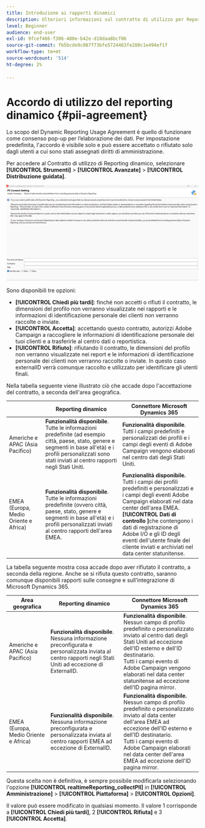```yaml
---
title: Introduzione ai rapporti dinamici
description: Ulteriori informazioni sul contratto di utilizzo per Reporting dinamico
level: Beginner
audience: end-user
exl-id: 9fcef466-f306-480e-b42e-d18daa8bcf06
source-git-commit: fb5bcde9c087f73bfe5724463fe280c1e494ef1f
workflow-type: tm+mt
source-wordcount: '514'
ht-degree: 2%

---
```


# Accordo di utilizzo del reporting dinamico {#pii-agreement}

Lo scopo del Dynamic Reporting Usage Agreement è quello di funzionare come consenso pop-up per l’elaborazione dei dati. Per impostazione predefinita, l&#39;accordo è visibile solo e può essere accettato o rifiutato solo dagli utenti a cui sono stati assegnati diritti di amministrazione.

Per accedere al Contratto di utilizzo di Reporting dinamico, selezionare **[!UICONTROL Strumenti]** > **[!UICONTROL Avanzate]** > **[!UICONTROL Distribuzione guidata]**.

![](assets/pii-agreement.png)

Sono disponibili tre opzioni:

* **[!UICONTROL Chiedi più tardi]**: finché non accetti o rifiuti il contratto, le dimensioni del profilo non verranno visualizzate nei rapporti e le informazioni di identificazione personale dei clienti non verranno raccolte o inviate.
* **[!UICONTROL Accetta]**: accettando questo contratto, autorizzi Adobe Campaign a raccogliere le informazioni di identificazione personale dei tuoi clienti e a trasferirle al centro dati o reportistica.
* **[!UICONTROL Rifiuto]**: rifiutando il contratto, le dimensioni del profilo non verranno visualizzate nei report e le informazioni di identificazione personale dei clienti non verranno raccolte o inviate. In questo caso externalID verrà comunque raccolto e utilizzato per identificare gli utenti finali.

Nella tabella seguente viene illustrato ciò che accade dopo l&#39;accettazione del contratto, a seconda dell&#39;area geografica.

|  | Reporting dinamico | Connettore Microsoft Dynamics 365 |
|---|---|---|
| Americhe e APAC (Asia Pacifico) | **Funzionalità disponibile**. <br>Tutte le informazioni predefinite (ad esempio città, paese, stato, genere e segmenti in base all&#39;età) e i profili personalizzati sono stati inviati al centro rapporti negli Stati Uniti. | **Funzionalità disponibile**. <br>Tutti i campi predefiniti e personalizzati dei profili e i campi degli eventi di Adobe Campaign vengono elaborati nel centro dati degli Stati Uniti. |
| EMEA (Europa, Medio Oriente e Africa) | **Funzionalità disponibile**. <br>Tutte le informazioni predefinite (ovvero città, paese, stato, genere e segmenti in base all&#39;età) e i profili personalizzati inviati al centro rapporti dell&#39;area EMEA. | **Funzionalità disponibile.** <br>Tutti i campi dei profili predefiniti e personalizzati e i campi degli eventi Adobe Campaign elaborati nel data center dell&#39;area EMEA. <br>**[!UICONTROL Dati di controllo &#x200B;]**&#x200B;che contengono i dati di registrazione di Adobe I/O e gli ID degli eventi dell&#39;utente finale del cliente inviati e archiviati nel data center statunitense. |

La tabella seguente mostra cosa accade dopo aver rifiutato il contratto, a seconda della regione. Anche se si rifiuta questo contratto, saranno comunque disponibili rapporti sulle consegne e sull’integrazione di Microsoft Dynamics 365.

| Area geografica | Reporting dinamico | Connettore Microsoft Dynamics 365 |
|---|---|---|
| Americhe e APAC (Asia Pacifico) | **Funzionalità disponibile**. <br> Nessuna informazione preconfigurata e personalizzata inviata al centro rapporti negli Stati Uniti ad eccezione di ExternalID. | **Funzionalità disponibile**. <br>Nessun campo di profilo predefinito o personalizzato inviato al centro dati degli Stati Uniti ad eccezione dell&#39;ID esterno e dell&#39;ID destinatario. <br>Tutti i campi evento di Adobe Campaign vengono elaborati nel data center statunitense ad eccezione dell&#39;ID pagina mirror. |
| EMEA (Europa, Medio Oriente e Africa) | **Funzionalità disponibile**. <br>Nessuna informazione preconfigurata e personalizzata inviata al centro rapporti EMEA ad eccezione di ExternalID. | **Funzionalità disponibile.** <br>Nessun campo di profilo predefinito o personalizzato inviato al data center dell&#39;area EMEA ad eccezione dell&#39;ID esterno e dell&#39;ID destinatario. <br>Tutti i campi evento di Adobe Campaign elaborati nel data center dell&#39;area EMEA ad eccezione dell&#39;ID pagina mirror. |

Questa scelta non è definitiva, è sempre possibile modificarla selezionando l&#39;opzione **[!UICONTROL realtimeReporting_collectPII]** in **[!UICONTROL Amministrazione]** > **[!UICONTROL Piattaforma]** > **[!UICONTROL Opzioni]**.

Il valore può essere modificato in qualsiasi momento. Il valore 1 corrisponde a **[!UICONTROL Chiedi più tardi]**, 2 **[!UICONTROL Rifiuta]** e 3 **[!UICONTROL Accetta]**.

